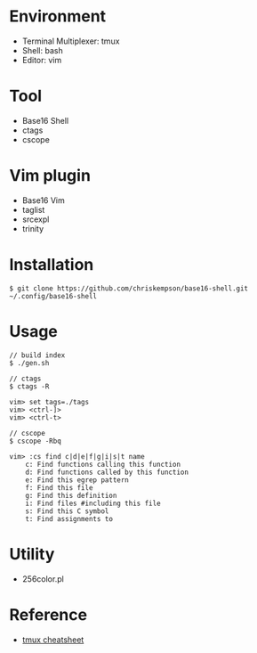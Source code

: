 # Environment
* Terminal Multiplexer: tmux
* Shell: bash
* Editor: vim

# Tool
* Base16 Shell
* ctags
* cscope

# Vim plugin
* Base16 Vim
* taglist
* srcexpl
* trinity

# Installation
```
$ git clone https://github.com/chriskempson/base16-shell.git ~/.config/base16-shell
```

# Usage
```
// build index
$ ./gen.sh

// ctags
$ ctags -R

vim> set tags=./tags
vim> <ctrl-]>
vim> <ctrl-t>

// cscope
$ cscope -Rbq

vim> :cs find c|d|e|f|g|i|s|t name
	c: Find functions calling this function
	d: Find functions called by this function
	e: Find this egrep pattern
	f: Find this file
	g: Find this definition
	i: Find files #including this file
	s: Find this C symbol
	t: Find assignments to
```

# Utility
* 256color.pl

# Reference
* [tmux cheatsheet](https://gist.github.com/MohamedAlaa/2961058)

